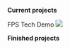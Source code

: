 __Current projects__

FPS Tech Demo
![](https://cdn.discordapp.com/attachments/1084588666095157392/1084588714824581250/fps.png)

__Finished projects__

